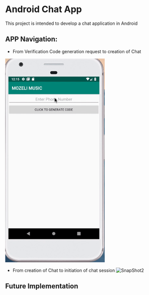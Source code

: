 # Android Chat App
This project is intended to develop a chat application in Android

## APP Navigation:
- From Verification Code generation request to creation of Chat 

![SnapShot](/images/rec21.gif)

- From creation of Chat to initiation of chat session 
![SnapShot2](/images/rec.gif)

## Future Implementation
